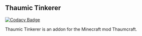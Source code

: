 ## Thaumic Tinkerer

[![Codacy Badge](https://api.codacy.com/project/badge/Grade/7539b457a4ff42bfb59b9cca94122d69)](https://www.codacy.com/app/nekosune/ThaumicTinkerer?utm_source=github.com&utm_medium=referral&utm_content=Thaumic-Tinkerer/ThaumicTinkerer&utm_campaign=Badge_Grade)

Thaumic Tinkerer is an addon for the Minecraft mod Thaumcraft.
